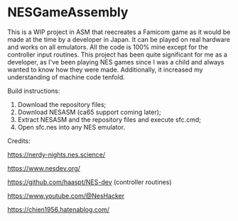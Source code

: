 # NESGameAssembly

This is a WIP project in ASM that reecreates a Famicom game as it would be made at the time by a developer in Japan. It can be played on real hardware and works on all emulators. All the code is 100% mine except for the controller input routines.
This project has been quite significant for me as a developer, as I've been playing NES games since I was a child and always wanted to know how they were made. Additionally, it increased my understanding of machine code tenfold.

Build instructions:
  1. Download the repository files;
  2. Download NESASM (ca65 support coming later);
  3. Extract NESASM and the repository files and execute sfc.cmd;
  4. Open sfc.nes into any NES emulator.

Credits:

https://nerdy-nights.nes.science/

https://www.nesdev.org/

https://github.com/haaspt/NES-dev (controller routines)

https://www.youtube.com/@NesHacker

https://chien1956.hatenablog.com/